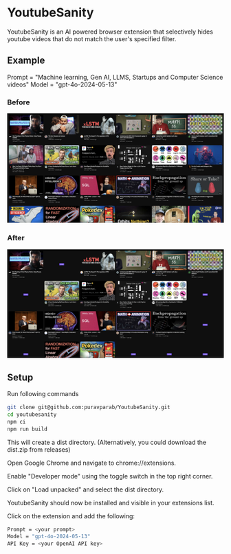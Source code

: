 # YoutubeSanity

YoutubeSanity is an AI powered browser extension that selectively hides youtube videos that do not match the user's specified filter.

## Example

Prompt = "Machine learning, Gen AI, LLMS, Startups and Computer Science videos"
Model = "gpt-4o-2024-05-13"

### Before
![Before](https://github.com/puravparab/YoutubeSanity/blob/006d0cb2cb850ad3d60d840f23f790ffe40792a9/assets/YoutubeSanityBefore.png)

### After
![After](https://github.com/puravparab/YoutubeSanity/blob/006d0cb2cb850ad3d60d840f23f790ffe40792a9/assets/YoutubeSanityAfter.png)

## Setup

Run following commands
```bash
git clone git@github.com:puravparab/YoutubeSanity.git
cd youtubesanity
npm ci
npm run build
```
This will create a dist directory. (Alternatively, you could download the dist.zip from releases)

Open Google Chrome and navigate to chrome://extensions.

Enable "Developer mode" using the toggle switch in the top right corner.

Click on "Load unpacked" and select the dist directory.

YoutubeSanity should now be installed and visible in your extensions list.

Click on the extension and add the following:
```bash
Prompt = <your prompt>
Model = "gpt-4o-2024-05-13"
API Key = <your OpenAI API key>
```